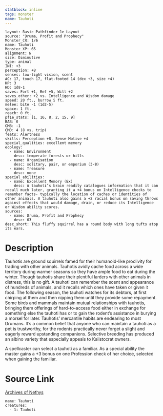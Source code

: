 ```yaml
---
statblock: inline
tags: monster
name: Tauhoti
---
```

```statblock
layout: Basic Pathfinder 1e Layout
source: "Druma, Profit and Prophecy"
Monster_CR: 1/6
name: Tauhoti
Monster_XP: 65
alignment: N
size: Diminutive
type: animal
INI: +3
perception: +8
senses: low-light vision, scent
AC: 17, touch 17, flat-footed 14 (dex +3, size +4)
HP: 3
HD: 1d8-1
saves: Fort +1, Ref +5, Will +2
saves_other: +2 vs. Intelligence and Wisdom damage
speed: 20 ft., burrow 5 ft.
melee: bite -1 (1d2-5)
space: 1 ft.
reach: 0 ft.
pf1e_stats: [1, 16, 8, 2, 15, 9]
BAB: 0
CMB: -1
CMD: 4 (8 vs. trip)
feats: Alertness
skills: Perception +8, Sense Motive +4
special_qualities: excellent memory
ecology:
  - name: Environment
    desc: temperate forests or hills
  - name: Organisation
    desc: solitary, pair, or emporium (3-8)
  - name: Treasure
    desc: none
special_abilities:
  - name: Excellent Memory (Ex)
    desc: A tauhoti’s brain readily catalogues information that it can recall much later, granting it a +4 bonus on Intelligence checks to remember facts- typically the location of caches or identities of other animals. A tauhoti also gains a +2 racial bonus on saving throws against effects that would damage, drain, or reduce its Intelligence or Wisdom ability scores.
sources:
  - name: Druma, Profit and Prophecy
    desc: 63
desc_short: This fluffy squirrel has a round body with long tufts atop its ears.
```
# Description
Tauhotis are ground squirrels famed for their humanoid-like proclivity for trading with other animals. Tauhotis avidly cache food across a wide territory during warmer seasons so they have ample food to eat during the winter. Though tauhotis share their plentiful larders with other animals in distress, this is no gift. A tauhoti can remember the scent and appearance of hundreds of animals, and it recalls which ones have taken or given it food. The following season, the tauhoti watches for its debtors, at first chirping at them and then nipping them until they provide some repayment. Some birds and mammals maintain mutual relationships with tauhotis, bringing them offerings of hard-to-access food either in exchange for something else the tauhoti has or to gain the rodent’s assistance in burying a morsel for later. Tauhotis’ mercantile habits are endearing to most Drumans. It’s a common belief that anyone who can maintain a tauhoti as a pet is trustworthy, for the rodents practically never forget a slight and eagerly reward upstanding companions. Selective breeding has produced an albino variety that especially appeals to Kalistocrat owners.

 A spellcaster can select a tauhoti as a familiar. As a special ability the master gains a +3 bonus on one Profession check of her choice, selected when gaining the familiar.
# Source Link
[Archives of Nethys](https://aonprd.com/MonsterDisplay.aspx?ItemName=Tauhoti)
```encounter-table
name: Tauhoti
creatures:
  - 1: Tauhoti
```
